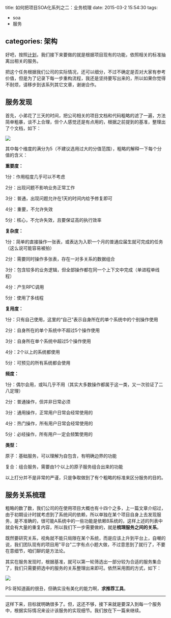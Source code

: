 title: 如何把项目SOA化系列之二：业务梳理
date: 2015-03-2 15:54:30
tags:
- soa
- 服务

categories: 架构
---

好吧，按照[计划](http://blog.kazaff.me/2015/02/25/%E5%A6%82%E4%BD%95%E6%8A%8A%E9%A1%B9%E7%9B%AEsoa%E5%8C%96%E7%B3%BB%E5%88%97%E4%B9%8B%E4%B8%80%EF%BC%9A%E8%AE%A1%E5%88%92/)，我们接下来要做的就是根据项目现有的功能，依照相关的标准抽离出相关的服务。
<!--more-->

把这个任务根据我们公司的实际情况，还可以细分，不过不确定是否对大家有参考价值，但是为了记录下每一步重构流程，我还是坚持要写出来的，所以如果你觉得不耐烦，请移步到该系列其它文章，谢谢合作。

服务发现
---
首先，小弟花了三天的时间，把公司相关的项目文档和代码粗略的滤了一遍，方法简单粗暴，谈不上合理，但个人感觉还是有点用的，根据之前提到的基准，整理出了个文档，如下：

![](http://pic.yupoo.com/kazaff/EsYPTBXF/HrRKb.png)

其中每个维度的满分为5（不建议选用过大的分值范围），粗略的解释一下每个分值的含义：

**重要度：**

1分：作用程度几乎可以不考虑

2分：出现问题不影响业务正常工作

3分：普通，出现问题允许在1天的时间内给予修复即可

4分：重要，不允许失效

5分：核心，不允许失效，且要保证高的执行效率


**复杂度：**

1分：简单的直接操作一张表，或表达为入职一个月的普通应届生就可完成的任务（这么说可能容易被拍）

2分：需要同时操作多张表，存在一对多关系的数据组合

3分：包含较多的业务逻辑，但全部操作都在同一个上下文中完成（单进程单线程）

4分：产生RPC调用

5分：使用了多线程


**复用度：**

1分：只有自己使用，这里的“自己”表示自身所在的单个系统中的个别操作使用

2分：自身所在的单个系统中不超过5个操作使用

3分：自身所在单个系统中超过5个操作使用

4分：2个以上的系统都使用

5分：可预见的所有系统都会使用


**频度：**

1分：偶尔会用，或叫几乎不用（其实大多数操作都属于这一类，又一次验证了二八定理）

2分：普通操作，但并非日常必须

3分：通用操作，正常用户日常会经常使用的

4分：热门操作，所有用户日常会经常使用的

5分：必经操作，所有用户一定会频繁使用的


**类型：**

原子：基础服务，可以理解为自包含，有明确边界的功能

复合：组合服务，需要由1个以上的原子服务组合出来的功能


以上打分并不是非常的严谨，只是争取做到了有个粗略的标准来区分服务的目的。




服务关系梳理
---

粗略的数了数，我们公司的在使用项目大概也有十四个之多，上一篇文章介绍过，由于初期设计时就考虑到了系统间的依赖，所以单独在某个项目自身上去发现服务，是不准确的，很可能A系统中的一些功能是依赖B系统的，这样上述的列表中就会有大量的重复内容，所以我们下一步需要做的，就是**梳理服务之间的关系**。

既然要研究关系，视角就不能只局限在某个系统，而是应该上升到平台上，自嘲的说，我们团队现有的项目用"平台"二字有点小题大做，不过意思到了就行了，不要在意细节，咱们聊的是方法论。

其实在服务发现时，根据基准，就可以第一轮筛选出一部分较为合适的服务集合了，我们只需要把选中的服务的关系整理出来即可。依然采用图的方式，如下：

![](http://pic.yupoo.com/kazaff/EthzHHM9/294CP.png)

PS:哥知道画的很丑，但确实没有美化的能力啊，**求推荐工具**。


---

这样下来，目标就明确很多了。但，这还不够，接下来就是要深入到每一个服务中，根据实际情况来设计该服务的实现细节。我们放在下一篇来继续。